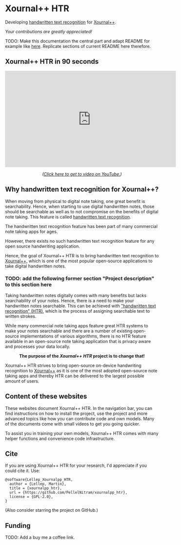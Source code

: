 # Xournal++ HTR

Developing [handwritten text recognition](https://en.wikipedia.org/wiki/Handwriting_recognition) for [Xournal++](https://github.com/xournalpp/xournalpp).

*Your contributions are greatly appreciated!*

TODO: Make this documentation the central part and adapt README for example like [here](https://github.com/jaredpalmer/formik). Replicate sections of current README here therefore.

## Xournal++ HTR in 90 seconds

<div align="center">

<iframe width="560" height="315" src="https://www.youtube.com/embed/boXm7lPFSRQ?si=Yg8tLBs-_1BtQKrU" title="YouTube video player" frameborder="0" allow="accelerometer; autoplay; clipboard-write; encrypted-media; gyroscope; picture-in-picture; web-share" referrerpolicy="strict-origin-when-cross-origin" allowfullscreen></iframe>

<br>

<i>(<a href="https://www.youtube.com/watch?v=boXm7lPFSRQ?utm_source=docs&utm_medium=docs&utm_campaign=docs">Click here to get to video on YouTube.</a>)</i>

</div>

## Why handwritten text recognition for Xournal++?

When moving from physical to digital note taking, one great benefit is searchability. Hence, when starting to use
digital handwritten notes, those should be searchable as well as to not compromise on the benefits of digital note
taking. This feature is called [handwritten text recognition](https://en.wikipedia.org/wiki/Handwriting_recognition).

The handwritten text recognition feature has been part of many commercial note taking apps for ages.

However, there exists no such handwritten text recognition feature for any open source handwriting application.

Hence, the goal of Xournal++ HTR is to bring handwritten text recognition to [Xournal++](https://xournalpp.github.io/),
which is one of the most popular open-source applications to take digital handwritten notes.

### TODO: add the following former section "Project description" to this section here

Taking handwritten notes digitally comes with many benefits but lacks searchability of your notes. Hence, there is a need to make your handwritten notes searchable. This can be achieved with ["handwritten text recognition" (HTR)](https://en.wikipedia.org/wiki/Handwriting_recognition), which is the process of assigning searchable text to written strokes.

While many commercial note taking apps feature great HTR systems to make your notes searchable and there are a number of existing open-source implementations of various algorithms, there is no HTR feature available in an open-source note taking application that is privacy aware and processes your data locally.

<div align="center">
    <p><b>The purpose of the <i>Xournal++ HTR</i> project is to change that!</b></p>
</div>

Xournal++ HTR strives to bring open-source on-device handwriting recognition to [Xournal++](https://github.com/xournalpp/xournalpp) as it is one of the most adopted open-source note taking apps and thereby HTR can be delivered to the largest possible amount of users.

## Content of these websites

These websites document Xournal++ HTR. In the navigation bar, you can find instructions on
how to install the project, use the project and more advanced topics like how you can contribute
code and own models. Many of the documents come with small videos to get you going quicker.

To assist you in training your own models, Xournal++ HTR comes with many helper functions and
convenience code infrastructure.

## Cite

If you are using Xournal++ HTR for your research, I'd appreciate if you could cite it. Use:

```
@software{Lellep_Xournalpp_HTR,
  author = {Lellep, Martin},
  title = {xournalpp_htr},
  url = {https://github.com/PellelNitram/xournalpp_htr},
  license = {GPL-2.0},
}
```

(Also consider starring the project on GitHub.)

## Funding

TODO: Add a buy me a coffee link.